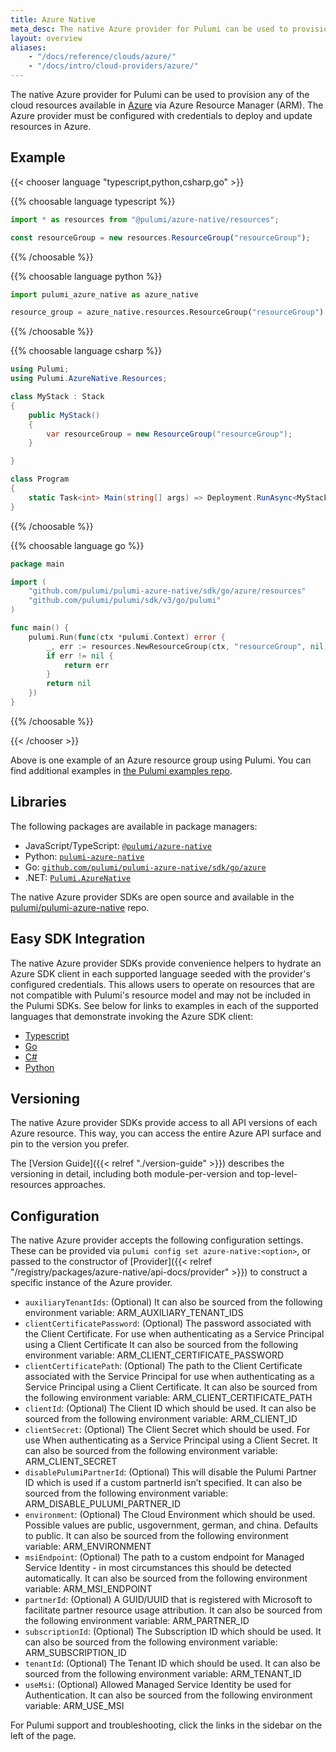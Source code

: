```yaml
---
title: Azure Native
meta_desc: The native Azure provider for Pulumi can be used to provision any of the cloud resources available in Azure via Azure Resource Manager (ARM).
layout: overview
aliases:
    - "/docs/reference/clouds/azure/"
    - "/docs/intro/cloud-providers/azure/"
---
```


The native Azure provider for Pulumi can be used to provision any of the cloud resources available in [Azure](https://azure.microsoft.com/en-us/) via Azure Resource Manager (ARM). The Azure provider must be configured with credentials to deploy and update resources in Azure.

## Example

{{< chooser language "typescript,python,csharp,go" >}}

{{% choosable language typescript %}}

```typescript
import * as resources from "@pulumi/azure-native/resources";

const resourceGroup = new resources.ResourceGroup("resourceGroup");
```

{{% /choosable %}}

{{% choosable language python %}}

```python
import pulumi_azure_native as azure_native

resource_group = azure_native.resources.ResourceGroup("resourceGroup")
```

{{% /choosable %}}

{{% choosable language csharp %}}

```csharp
using Pulumi;
using Pulumi.AzureNative.Resources;

class MyStack : Stack
{
    public MyStack()
    {
        var resourceGroup = new ResourceGroup("resourceGroup");
    }

}

class Program
{
    static Task<int> Main(string[] args) => Deployment.RunAsync<MyStack>();
}
```

{{% /choosable %}}

{{% choosable language go %}}

```go
package main

import (
    "github.com/pulumi/pulumi-azure-native/sdk/go/azure/resources"
    "github.com/pulumi/pulumi/sdk/v3/go/pulumi"
)

func main() {
    pulumi.Run(func(ctx *pulumi.Context) error {
        _, err := resources.NewResourceGroup(ctx, "resourceGroup", nil)
        if err != nil {
            return err
        }
        return nil
    })
}
```

{{% /choosable %}}

{{< /chooser >}}

Above is one example of an Azure resource group using Pulumi. You can find additional examples in [the Pulumi examples repo](https://github.com/pulumi/examples).

## Libraries

The following packages are available in package managers:

* JavaScript/TypeScript: [`@pulumi/azure-native`](https://www.npmjs.com/package/@pulumi/azure-native)
* Python: [`pulumi-azure-native`](https://pypi.org/project/pulumi-azure-native/)
* Go: [`github.com/pulumi/pulumi-azure-native/sdk/go/azure`](https://github.com/pulumi/pulumi-azure-native)
* .NET: [`Pulumi.AzureNative`](https://www.nuget.org/packages/Pulumi.AzureNative)

The native Azure provider SDKs are open source and available in the [pulumi/pulumi-azure-native](https://github.com/pulumi/pulumi-azure-native) repo.

## Easy SDK Integration

The native Azure provider SDKs provide convenience helpers to hydrate an Azure SDK client in each supported language seeded with the provider's configured credentials. This allows users to operate on resources that are not compatible with Pulumi's resource model and may not be included in the Pulumi SDKs. See below for links to examples in each of the supported languages that demonstrate invoking the Azure SDK client:

* [Typescript](https://github.com/pulumi/examples/tree/master/azure-ts-call-azure-sdk)
* [Go](https://github.com/pulumi/examples/tree/master/azure-go-call-azure-sdk)
* [C#](https://github.com/pulumi/examples/tree/master/azure-cs-call-azure-api)
* [Python](https://github.com/pulumi/examples/tree/master/azure-py-call-azure-sdk)

## Versioning

The native Azure provider SDKs provide access to all API versions of each Azure resource. This way, you can access the entire Azure API surface and pin to the version you prefer.

The [Version Guide]({{< relref "./version-guide" >}}) describes the versioning in detail, including both module-per-version and top-level-resources approaches.

## Configuration

The native Azure provider accepts the following configuration settings. These can be provided via `pulumi config set azure-native:<option>`, or passed to the constructor of [Provider]({{< relref "/registry/packages/azure-native/api-docs/provider" >}}) to construct a specific instance of the Azure provider.

* `auxiliaryTenantIds`: (Optional) It can also be sourced from the following environment variable: ARM_AUXILIARY_TENANT_IDS
* `clientCertificatePassword`: (Optional) The password associated with the Client Certificate. For use when authenticating as a Service Principal using a Client Certificate It can also be sourced from the following environment variable: ARM_CLIENT_CERTIFICATE_PASSWORD
* `clientCertificatePath`: (Optional) The path to the Client Certificate associated with the Service Principal for use when authenticating as a Service Principal using a Client Certificate. It can also be sourced from the following environment variable: ARM_CLIENT_CERTIFICATE_PATH
* `clientId`: (Optional) The Client ID which should be used. It can also be sourced from the following environment variable: ARM_CLIENT_ID
* `clientSecret`: (Optional) The Client Secret which should be used. For use When authenticating as a Service Principal using a Client Secret. It can also be sourced from the following environment variable: ARM_CLIENT_SECRET
* `disablePulumiPartnerId`: (Optional) This will disable the Pulumi Partner ID which is used if a custom partnerId isn’t specified. It can also be sourced from the following environment variable: ARM_DISABLE_PULUMI_PARTNER_ID
* `environment`: (Optional) The Cloud Environment which should be used. Possible values are public, usgovernment, german, and china. Defaults to public. It can also be sourced from the following environment variable: ARM_ENVIRONMENT
* `msiEndpoint`: (Optional) The path to a custom endpoint for Managed Service Identity - in most circumstances this should be detected automatically. It can also be sourced from the following environment variable: ARM_MSI_ENDPOINT
* `partnerId`: (Optional) A GUID/UUID that is registered with Microsoft to facilitate partner resource usage attribution. It can also be sourced from the following environment variable: ARM_PARTNER_ID
* `subscriptionId`: (Optional) The Subscription ID which should be used. It can also be sourced from the following environment variable: ARM_SUBSCRIPTION_ID
* `tenantId`: (Optional) The Tenant ID which should be used. It can also be sourced from the following environment variable: ARM_TENANT_ID
* `useMsi`: (Optional) Allowed Managed Service Identity be used for Authentication. It can also be sourced from the following environment variable: ARM_USE_MSI

For Pulumi support and troubleshooting, click the links in the sidebar on the left of the page.
